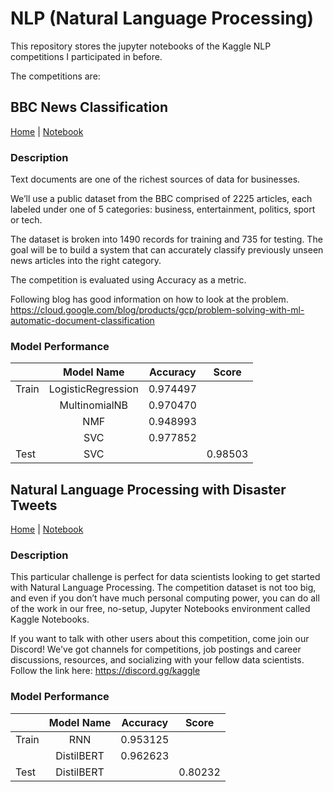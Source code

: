 # NLP (Natural Language Processing)

This repository stores the jupyter notebooks of the Kaggle NLP competitions I participated in before.

The competitions are:

## BBC News Classification

[Home](https://www.kaggle.com/competitions/learn-ai-bbc) | [Notebook](https://github.com/zac4j/nlp/blob/main/bbc-news-classification.ipynb)

### Description

Text documents are one of the richest sources of data for businesses.

We’ll use a public dataset from the BBC comprised of 2225 articles, each labeled under one of 5 categories: business, entertainment, politics, sport or tech.

The dataset is broken into 1490 records for training and 735 for testing. The goal will be to build a system that can accurately classify previously unseen news articles into the right category.

The competition is evaluated using Accuracy as a metric.

Following blog has good information on how to look at the problem. https://cloud.google.com/blog/products/gcp/problem-solving-with-ml-automatic-document-classification

### Model Performance

|       |     Model Name     | Accuracy |   Score  |
|-------|:------------------:|:--------:|:--------:|
| Train | LogisticRegression | 0.974497 |          |
|       | MultinomialNB      | 0.970470 |          |
|       | NMF                | 0.948993 |          |
|       | SVC                | 0.977852 |          |
| Test  | SVC                |          | 0.98503  |

##  Natural Language Processing with Disaster Tweets

[Home](https://www.kaggle.com/competitions/nlp-getting-started) | [Notebook](https://github.com/zac4j/nlp/blob/main/disaster_tweets_classification.ipynb)

### Description

This particular challenge is perfect for data scientists looking to get started with Natural Language Processing. The competition dataset is not too big, and even if you don’t have much personal computing power, you can do all of the work in our free, no-setup, Jupyter Notebooks environment called Kaggle Notebooks.

If you want to talk with other users about this competition, come join our Discord! We've got channels for competitions, job postings and career discussions, resources, and socializing with your fellow data scientists. Follow the link here: https://discord.gg/kaggle

### Model Performance

|       | Model Name | Accuracy |   Score  |
|-------|:----------:|:--------:|:--------:|
| Train | RNN        | 0.953125 |          |
|       | DistilBERT | 0.962623 |          |
| Test  | DistilBERT |          |  0.80232 |
